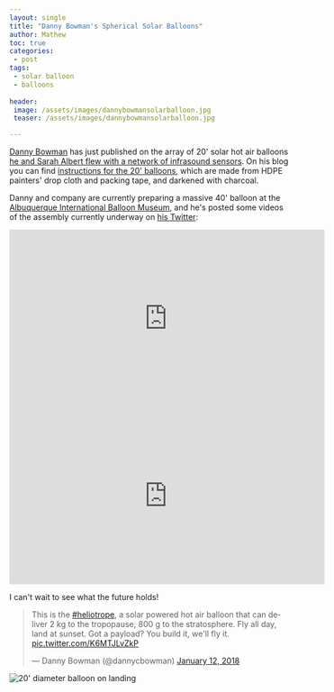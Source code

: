 ```yaml
---
layout: single
title: "Danny Bowman's Spherical Solar Balloons"
author: Mathew
toc: true
categories: 
 - post
tags:
 - solar balloon
 - balloons
 
header: 
 image: /assets/images/dannybowmansolarballoon.jpg
 teaser: /assets/images/dannybowmansolarballoon.jpg 

---
```


[Danny Bowman](https://bovineaerospace.wordpress.com) has just published on the array of 20' solar hot air balloons [he and Sarah Albert flew with a network of infrasound sensors](https://academic.oup.com/gji/advance-article/doi/10.1093/gji/ggy069/4898033). On his blog you can find [instructions for the 20' balloons](https://bovineaerospace.wordpress.com/2016/06/08/how-to-build-a-high-altitude-solar-balloon/), which are made from HDPE painters' drop cloth and packing tape, and darkened with charcoal.

Danny and company are currently preparing a massive 40' balloon at the [Albuquerque International Balloon Museum](https://www.cabq.gov/culturalservices/balloonmuseum), and he's posted some videos of the assembly currently underway on [his Twitter](https://twitter.com/dannycbowman):

<iframe width="560" height="315" src="https://www.youtube-nocookie.com/embed/2Svyxdu5fAo?rel=0" frameborder="0" allow="autoplay; encrypted-media" allowfullscreen></iframe>


<iframe width="560" height="315" src="https://www.youtube-nocookie.com/embed/gVgt9p2ZSD8?rel=0" frameborder="0" allow="autoplay; encrypted-media" allowfullscreen></iframe>

I can't wait to see what the future holds!


<blockquote class="twitter-tweet" data-lang="en"><p lang="en" dir="ltr">This is the <a href="https://twitter.com/hashtag/heliotrope?src=hash&amp;ref_src=twsrc%5Etfw">#heliotrope</a>, a solar powered hot air balloon that can deliver 2 kg to the tropopause, 800 g to the stratosphere.  Fly all day, land at sunset.  Got a payload?  You build it, we&#39;ll fly it. <a href="https://t.co/K6MTJLvZkP">pic.twitter.com/K6MTJLvZkP</a></p>&mdash; Danny Bowman (@dannycbowman) <a href="https://twitter.com/dannycbowman/status/951658501931233282?ref_src=twsrc%5Etfw">January 12, 2018</a></blockquote>
<script async src="https://platform.twitter.com/widgets.js" charset="utf-8"></script>


![20' diameter balloon on landing](/assets/images/dannybowman-balloon-landing.png)

